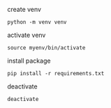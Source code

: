 create venv
```
python -m venv venv
```

activate venv
```
source myenv/bin/activate
```

install package
```
pip install -r requirements.txt
```

deactivate
```
deactivate
```